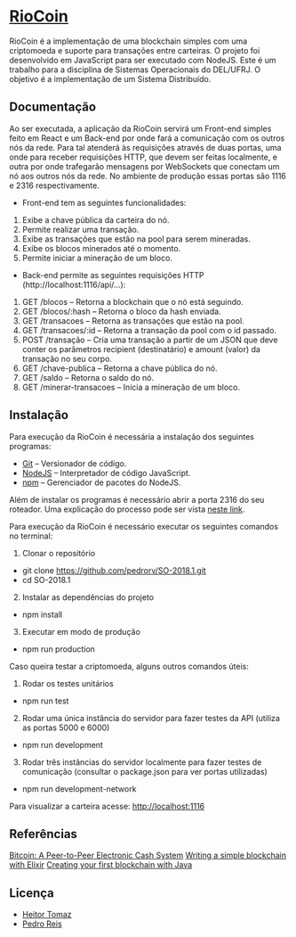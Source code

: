 # [RioCoin](https://github.com/pedrorv/SO-2018.1)

RioCoin é a implementação de uma blockchain simples com uma criptomoeda e suporte para transações entre carteiras.
O projeto foi desenvolvido em JavaScript para ser executado com NodeJS. Este é um trabalho para a disciplina de Sistemas Operacionais do DEL/UFRJ. O objetivo é a implementação de um Sistema Distribuído.

## Documentação

Ao ser executada, a aplicação da RioCoin servirá um Front-end simples feito em React e um Back-end por onde fará a comunicação com os outros nós da rede. Para tal atenderá às requisições através de duas portas, uma onde para receber requisições HTTP, que devem ser feitas localmente, e outra por onde trafegarão mensagens por WebSockets que conectam um nó aos outros nós da rede. No ambiente de produção essas portas são 1116 e 2316 respectivamente.

- Front-end tem as seguintes funcionalidades:

1.  Exibe a chave pública da carteira do nó.
2.  Permite realizar uma transação.
3.  Exibe as transações que estão na pool para serem mineradas.
4.  Exibe os blocos minerados até o momento.
5.  Permite iniciar a mineração de um bloco.

- Back-end permite as seguintes requisições HTTP (http://localhost:1116/api/...):

1.  GET /blocos – Retorna a blockchain que o nó está seguindo.
2.  GET /blocos/:hash – Retorna o bloco da hash enviada.
3.  GET /transacoes – Retorna as transações que estão na pool.
4.  GET /transacoes/:id – Retorna a transação da pool com o id passado.
5.  POST /transação – Cria uma transação a partir de um JSON que deve conter os parâmetros recipient (destinatário) e amount (valor) da transação no seu corpo.
6.  GET /chave-publica – Retorna a chave pública do nó.
7.  GET /saldo – Retorna o saldo do nó.
8.  GET /minerar-transacoes – Inicia a mineração de um bloco.

## Instalação

Para execução da RioCoin é necessária a instalação dos seguintes programas:

- [Git](https://git-scm.com/) – Versionador de código.
- [NodeJS](https://nodejs.org/en/) – Interpretador de código JavaScript.
- [npm](https://www.npmjs.com/) – Gerenciador de pacotes do NodeJS.

Além de instalar os programas é necessário abrir a porta 2316 do seu roteador. Uma explicação do processo pode ser vista [neste link](https://bitcoin.org/en/full-node#configuring-dhcp).

Para execução da RioCoin é necessário executar os seguintes comandos no terminal:

1.  Clonar o repositório

- git clone https://github.com/pedrorv/SO-2018.1.git
- cd SO-2018.1

2.  Instalar as dependências do projeto

- npm install

3.  Executar em modo de produção

- npm run production

Caso queira testar a criptomoeda, alguns outros comandos úteis:

1.  Rodar os testes unitários

- npm run test

2.  Rodar uma única instância do servidor para fazer testes da API (utiliza as portas 5000 e 6000)

- npm run development

3.  Rodar três instâncias do servidor localmente para fazer testes de comunicação (consultar o package.json para ver portas utilizadas)

- npm run development-network

Para visualizar a carteira acesse: [http://localhost:1116](http://localhost:1116)

## Referências

[Bitcoin: A Peer-to-Peer Electronic Cash System](https://bitcoin.org/bitcoin.pdf)
[Writing a simple blockchain with Elixir](https://sheharyar.me/blog/writing-blockchain-elixir/)
[Creating your first blockchain with Java](https://medium.com/programmers-blockchain/create-simple-blockchain-java-tutorial-from-scratch-6eeed3cb03fa)

## Licença

- [Heitor Tomaz](https://github.com/heitortomaz)
- [Pedro Reis](https://github.com/pedrorv)

